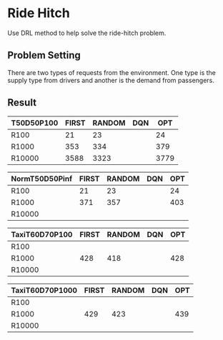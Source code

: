 # Ride Hitch
Use DRL method to help solve the ride-hitch problem.
## Problem Setting
There are two types of requests from the environment. 
One type is the supply type from drivers and another is the demand from passengers.


## Result
|  T50D50P100  | FIRST | RANDOM | DQN | OPT  |
|-------------------|-------|--------|-----|------|
| R100   | 21    | 23    |     | 24   |
| R1000  | 353   | 334   |     | 379  |
| R10000 | 3588  | 3323  |     | 3779 |

|  NormT50D50Pinf  | FIRST | RANDOM | DQN | OPT  |
|-------------------|-------|--------|-----|------|
| R100             | 21    | 23    |     | 24   |
| R1000            | 371   |  357  |     |  403 |
| R10000           |   |   |     |  |

|  TaxiT60D70P100  | FIRST | RANDOM | DQN | OPT  |
|-------------------|-------|--------|-----|------|
| R100   |     |     |     |     |
| R1000  |  428  |  418  |     | 428 |
| R10000 |   |   |     | |

|  TaxiT60D70P1000  | FIRST | RANDOM | DQN | OPT  |
|-------------------|-------|--------|-----|------|
| R100   |     |     |     |     |
| R1000  |  429  | 423 |     | 439 |
| R10000 |   |   |     | |




